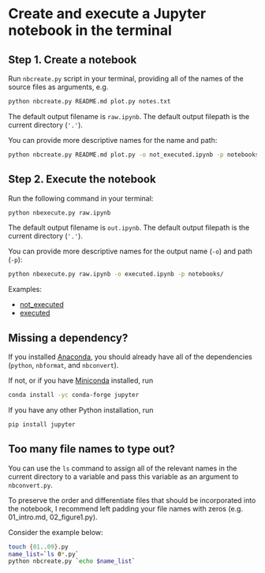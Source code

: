 # Create and execute a Jupyter notebook in the terminal

## Step 1. Create a notebook

Run `nbcreate.py` script in your terminal, providing all of the names of the source files as arguments, e.g.

```sh
python nbcreate.py README.md plot.py notes.txt
```  

The default output filename is `raw.ipynb`. The default output filepath is the current directory (`'.'`). 

You can provide more descriptive names for the name and path:
    
```sh
python nbcreate.py README.md plot.py -o not_executed.ipynb -p notebooks/
```  

## Step 2. Execute the notebook

Run the following command in your terminal:
    
```sh
python nbexecute.py raw.ipynb
```

The default output filename is `out.ipynb`. The default output filepath is the current directory (`'.'`). 

You can provide more descriptive names for the output name (`-o`) and path (`-p`):

```sh
python nbexecute.py raw.ipynb -o executed.ipynb -p notebooks/
```

Examples:

- [not_executed](https://nbviewer.jupyter.org/github/marskar/jupyter/blob/master/notebooks/not_executed.ipynb)
- [executed](https://nbviewer.jupyter.org/github/marskar/jupyter/blob/master/notebooks/executed.ipynb)

## Missing a dependency?

If you installed [Anaconda](https://www.anaconda.com/download/), you should already have all of the dependencies (`python`, `nbformat`, and `nbconvert`).

If not, or if you have [Miniconda](https://conda.io/miniconda.html) installed, run 
 
```sh
conda install -yc conda-forge jupyter
```

If you have any other Python installation, run

```sh
pip install jupyter
```

## Too many file names to type out?

You can use the `ls` command to assign all of the relevant names in the current directory to a variable and pass this variable as an argument to `nbconvert.py`.
 
To preserve the order and differentiate files that should be incorporated into the notebook, I recommend left padding your file names with zeros (e.g. 01_intro.md, 02_figure1.py).
 
Consider the example below:

```sh
touch {01..09}.py
name_list=`ls 0*.py`
python nbcreate.py `echo $name_list`
```
